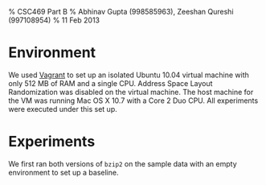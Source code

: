 % CSC469 Part B
% Abhinav Gupta (998585963), Zeeshan Qureshi (997108954)
% 11 Feb 2013

<!-- vim:set spell tw=72: -->

Environment
===========

We used [Vagrant][] to set up an isolated Ubuntu 10.04 virtual machine
with only 512 MB of RAM and a single CPU. Address Space Layout
Randomization was disabled on the virtual machine. The host machine for
the VM was running Mac OS X 10.7 with a Core 2 Duo CPU. All experiments
were executed under this set up.

  [Vagrant]: http://www.vagrantup.com/

Experiments
===========

We first ran both versions of `bzip2` on the sample data with an empty
environment to set up a baseline.
